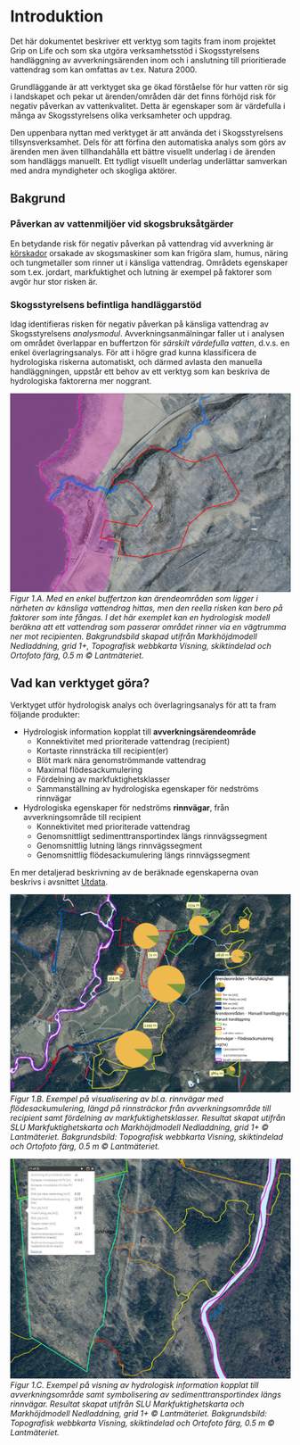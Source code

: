 # Introduktion

Det här dokumentet beskriver ett verktyg som tagits fram inom projektet Grip on
Life och som ska utgöra verksamhetsstöd i Skogsstyrelsens handläggning av
avverkningsärenden inom och i anslutning till prioritierade vattendrag som kan
omfattas av t.ex. Natura 2000.

Grundläggande är att verktyget ska ge ökad förståelse för hur vatten rör sig i
landskapet och pekar ut ärenden/områden där det finns förhöjd risk för negativ
påverkan av vattenkvalitet. Detta är egenskaper som är värdefulla i många av
Skogsstyrelsens olika verksamheter och uppdrag.

Den uppenbara nyttan med verktyget är att använda det i Skogsstyrelsens
tillsynsverksamhet. Dels för att förfina den automatiska analys som görs av
ärenden men även tillhandahålla ett bättre visuellt underlag i de ärenden som
handläggs manuellt. Ett tydligt visuellt underlag underlättar samverkan med
andra myndigheter och skogliga aktörer.

## Bakgrund

### Påverkan av vattenmiljöer vid skogsbruksåtgärder

En betydande risk för negativ påverkan på vattendrag vid avverkning är
[körskador](https://www.skogsstyrelsen.se/bruka-skog/skogsskador/korskador/)
orsakade av skogsmaskiner som kan frigöra slam, humus, näring och tungmetaller
som rinner ut i känsliga vattendrag. Områdets egenskaper som t.ex. jordart,
markfuktighet och lutning är exempel på faktorer som avgör hur stor risken är.

### Skogsstyrelsens befintliga handläggarstöd

Idag identifieras risken för negativ påverkan på känsliga vattendrag av
Skogsstyrelsens *analysmodul*. Avverkningsanmälningar faller ut i analysen
om området överlappar en buffertzon för *särskilt värdefulla vatten*, d.v.s. en
enkel överlagringsanalys. För att i högre grad kunna klassificera
de hydrologiska riskerna automatiskt, och därmed avlasta den manuella
handläggningen, uppstår ett behov av ett verktyg som kan beskriva de
hydrologiska faktorerna mer noggrant.

![](img/buffert_vs_hydro.jpg)
*Figur 1.A. Med en enkel buffertzon kan ärendeområden som ligger i närheten av
känsliga vattendrag hittas, men den reella risken kan bero på faktorer som inte
fångas. I det här exemplet kan en hydrologisk modell beräkna att ett vattendrag
som passerar området rinner via en vägtrumma ner mot recipienten. Bakgrundsbild
skapad utifrån Markhöjdmodell Nedladdning, grid 1+, Topografisk webbkarta
Visning, skiktindelad och Ortofoto färg, 0.5 m © Lantmäteriet.*

## Vad kan verktyget göra?

Verktyget utför hydrologisk analys och överlagringsanalys för att ta fram
följande produkter:

- Hydrologisk information kopplat till **avverkningsärendeområde**
    - Konnektivitet med prioriterade vattendrag (recipient)
    - Kortaste rinnsträcka till recipient(er)
    - Blöt mark nära genomströmmande vattendrag
    - Maximal flödesackumulering
    - Fördelning av markfuktighetsklasser
    - Sammanställning av hydrologiska egenskaper för nedströms rinnvägar
- Hydrologiska egenskaper för nedströms **rinnvägar**, från avverkningsområde till recipient
    - Konnektivitet med prioriterade vattendrag
    - Genomsnittligt sedimenttransportindex längs rinnvägssegment
    - Genomsnittlig lutning längs rinnvägssegment
    - Genomsnittlig flödesackumulering  längs rinnvägssegment

En mer detaljerad beskrivning av de beräknade egenskaperna ovan beskrivs i avsnittet [Utdata](./output/output_overview.md).

![](./img/products.jpg)
*Figur 1.B. Exempel på visualisering av bl.a. rinnvägar med flödesackumulering,
längd på rinnsträckor från avverkningsområde till recipient samt fördelning av
markfuktighetsklasser. Resultat skapat utifrån SLU Markfuktighetskarta och
Markhöjdmodell Nedladdning, grid 1+ © Lantmäteriet. Bakgrundsbild: Topografisk
webbkarta Visning, skiktindelad och Ortofoto färg, 0.5 m © Lantmäteriet.*

![](./img/products2.jpg) *Figur 1.C. Exempel på visning av hydrologisk
information kopplat till avverkningsområde samt symbolisering av
sedimenttransportindex längs rinnvägar. Resultat skapat utifrån SLU
Markfuktighetskarta och Markhöjdmodell Nedladdning, grid 1+ © Lantmäteriet.
Bakgrundsbild: Topografisk webbkarta Visning, skiktindelad och Ortofoto färg,
0.5 m © Lantmäteriet.*
